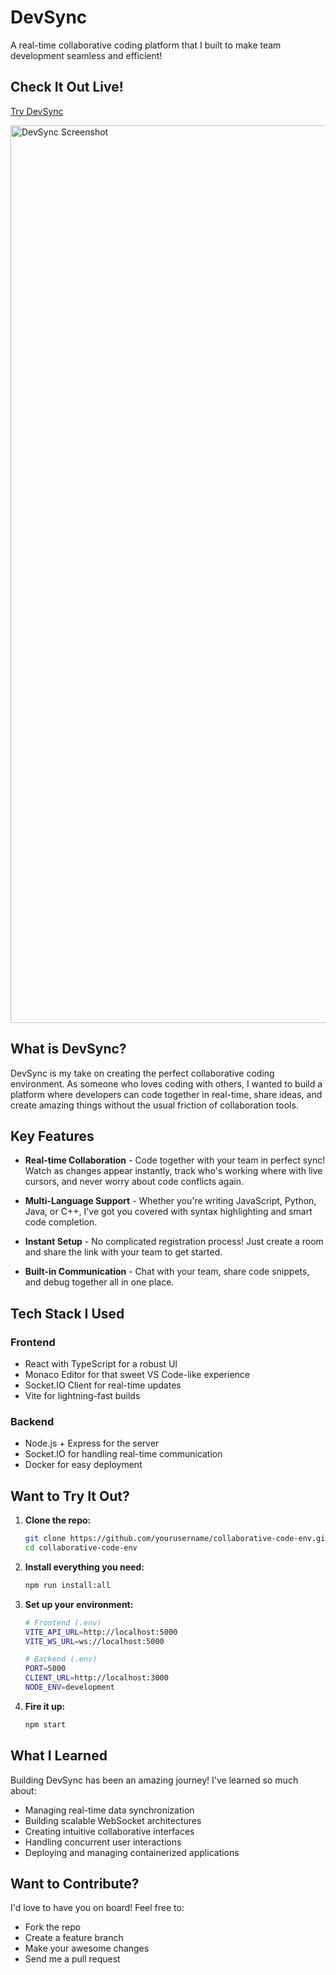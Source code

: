 # DevSync  
                                                                                 
A real-time collaborative coding platform that I built to make team development seamless and efficient! 

## Check It Out Live!
[Try DevSync](https://collaborative-code-env-frontend.onrender.com/) 

<img width="1436" alt="DevSync Screenshot" src="https://github.com/user-attachments/assets/e85599fd-40aa-440f-96f4-74785de5aeeb" />

## What is DevSync?

DevSync is my take on creating the perfect collaborative coding environment. As someone who loves coding with others, I wanted to build a platform where developers can code together in real-time, share ideas, and create amazing things without the usual friction of collaboration tools.

## Key Features

- **Real-time Collaboration** - Code together with your team in perfect sync! Watch as changes appear instantly, track who's working where with live cursors, and never worry about code conflicts again.

- **Multi-Language Support** - Whether you're writing JavaScript, Python, Java, or C++, I've got you covered with syntax highlighting and smart code completion.

- **Instant Setup** - No complicated registration process! Just create a room and share the link with your team to get started.

- **Built-in Communication** - Chat with your team, share code snippets, and debug together all in one place.

## Tech Stack I Used

### Frontend
- React with TypeScript for a robust UI
- Monaco Editor for that sweet VS Code-like experience
- Socket.IO Client for real-time updates
- Vite for lightning-fast builds

### Backend
- Node.js + Express for the server
- Socket.IO for handling real-time communication
- Docker for easy deployment

## Want to Try It Out?

1. **Clone the repo:**
   ```bash
   git clone https://github.com/yourusername/collaborative-code-env.git
   cd collaborative-code-env
   ```

2. **Install everything you need:**
   ```bash
   npm run install:all
   ```

3. **Set up your environment:**
   ```bash
   # Frontend (.env)
   VITE_API_URL=http://localhost:5000
   VITE_WS_URL=ws://localhost:5000

   # Backend (.env)
   PORT=5000
   CLIENT_URL=http://localhost:3000
   NODE_ENV=development
   ```

4. **Fire it up:**
   ```bash
   npm start
   ```

## What I Learned

Building DevSync has been an amazing journey! I've learned so much about:
- Managing real-time data synchronization
- Building scalable WebSocket architectures
- Creating intuitive collaborative interfaces
- Handling concurrent user interactions
- Deploying and managing containerized applications

## Want to Contribute?

I'd love to have you on board! Feel free to:
- Fork the repo
- Create a feature branch
- Make your awesome changes
- Send me a pull request


